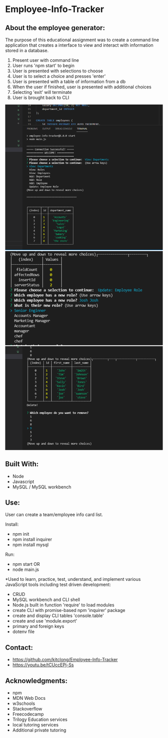# Employee-Info-Tracker
## About the employee generator:

The purpose of this educational assignment was to create a command line application that creates a interface to view and interact with information stored in a database.

1. Present user with command line 
2. User runs 'npm start' to begin
3. User is presented with selections to choose
4. User is to select a choice and presses 'enter'
5. User is presented with a table of information from a db
6. When the user if finished, user is presented with additional choices
7. Selecting 'exit' will terminate
8. User is brought back to CLI

![Screenshot of page](assets/pic1.PNG)
![Screenshot of page](assets/pic4.PNG)
![Screenshot of page](assets/pic3.PNG)

## Built With:

* Node
* Javascript
* MySQL / MySQL workbench

## Use:

User can create a team/employee info card list.

Install:
* npm init
* npm install inquirer
* npm install mysql 

Run:
* npm start
    OR
* node main.js

*Used to learn, practice, test, understand, and implement various JavaScript tools including test driven development: 

* CRUD
* MySQL workbench and CLI shell
* Node.js built in function 'require' to load modules
* create CLI with promise-based npm 'inquirer' package
* create and display CLI tables 'console.table'
* create and use 'module.export'
* primary and foreign keys
* dotenv file 

## Contact:

* https://github.com/kitclong/Employee-Info-Tracker
* https://youtu.be/tCUccEPj-Ss

## Acknowledgments:

* npm
* MDN Web Docs
* w3schools
* Stackoverflow
* Freecodecamp
* Trilogy Education services
* local tutoring services
* Additional private tutoring 
